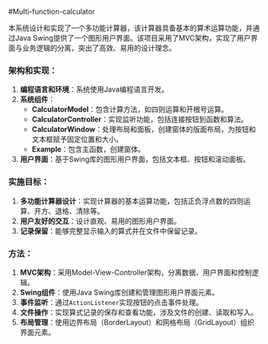 #Multi-function-calculator

本系统设计和实现了一个多功能计算器，该计算器具备基本的算术运算功能，并通过Java Swing提供了一个图形用户界面。该项目采用了MVC架构，实现了用户界面与业务逻辑的分离，突出了高效、易用的设计理念。

### 架构和实现：

1. **编程语言和环境**：系统使用Java编程语言开发。
2. **系统组件**：
   - **CalculatorModel**：包含计算方法，如四则运算和开根号运算。
   - **CalculatorController**：实现监听功能，包括连接按钮到函数和算法。
   - **CalculatorWindow**：处理布局和面板，创建窗体的版面布局，为按钮和文本框赋予固定位置和大小。
   - **Example**：包含主函数，创建窗体。
3. **用户界面**：基于Swing库的图形用户界面，包括文本框、按钮和滚动面板。

### 实施目标：

1. **多功能计算器设计**：实现计算器的基本运算功能，包括正负浮点数的四则运算、开方、退格、清除等。
2. **用户友好的交互**：设计直观、易用的图形用户界面。
3. **记录保留**：能够完整显示输入的算式并在文件中保留记录。

### 方法：

1. **MVC架构**：采用Model-View-Controller架构，分离数据、用户界面和控制逻辑。
2. **Swing组件**：使用Java Swing库创建和管理图形用户界面元素。
3. **事件监听**：通过`ActionListener`实现按钮的点击事件处理。
4. **文件操作**：实现算式记录的保存和查看功能，涉及文件的创建、读取和写入。
5. **布局管理**：使用边界布局（BorderLayout）和网格布局（GridLayout）组织界面元素。
